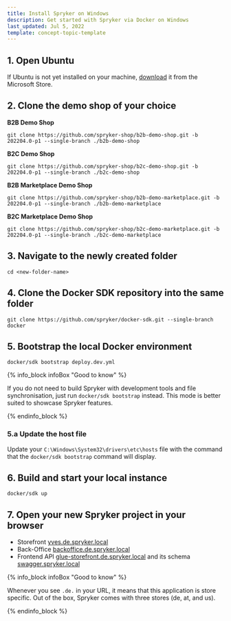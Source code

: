 ```yaml
---
title: Install Spryker on Windows
description: Get started with Spryker via Docker on Windows
last_updated: Jul 5, 2022
template: concept-topic-template
---
```


## 1. Open Ubuntu

If Ubuntu is not yet installed on your machine, [download](https://apps.microsoft.com/store/detail/ubuntu/9PDXGNCFSCZV?ref=spryker-documentation) it from the Microsoft Store.

## 2. Clone the demo shop of your choice

**B2B Demo Shop**

```shell
git clone https://github.com/spryker-shop/b2b-demo-shop.git -b 202204.0-p1 --single-branch ./b2b-demo-shop
```

**B2C Demo Shop**

```shell
git clone https://github.com/spryker-shop/b2c-demo-shop.git -b 202204.0-p1 --single-branch ./b2c-demo-shop
```

**B2B Marketplace Demo Shop**

```shell
git clone https://github.com/spryker-shop/b2b-demo-marketplace.git -b 202204.0-p1 --single-branch ./b2b-demo-marketplace
```

**B2C Marketplace Demo Shop**

```shell
git clone https://github.com/spryker-shop/b2c-demo-marketplace.git -b 202204.0-p1 --single-branch ./b2c-demo-marketplace
```

## 3. Navigate to the newly created folder

```shell
cd <new-folder-name>
```

## 4. Clone the Docker SDK repository into the same folder

```shell
git clone https://github.com/spryker/docker-sdk.git --single-branch docker
```

## 5. Bootstrap the local Docker environment

```shell
docker/sdk bootstrap deploy.dev.yml
```

{% info_block infoBox "Good to know" %}

If you do not need to build Spryker with development tools and file synchronisation, just run `docker/sdk bootstrap` instead. This mode is better suited to showcase Spryker features.

{% endinfo_block %}

### 5.a Update the host file

Update your `C:\Windows\System32\drivers\etc\hosts` file with the command that the `docker/sdk bootstrap` command will display.

## 6. Build and start your local instance

```shell
docker/sdk up
```

## 7. Open your new Spryker project in your browser

* Storefront [yves.de.spryker.local](yves.de.spryker.local)
* Back-Office [backoffice.de.spryker.local](backoffice.de.spryker.local)
* Frontend API [glue-storefront.de.spryker.local](glue-storefront.de.spryker.local) and its schema [swagger.spryker.local](swagger.spryker.local)

{% info_block infoBox "Good to know" %}

Whenever you see `.de.` in your URL, it means that this application is store specific. Out of the box, Spryker comes with three stores (de, at, and us).

{% endinfo_block %}

